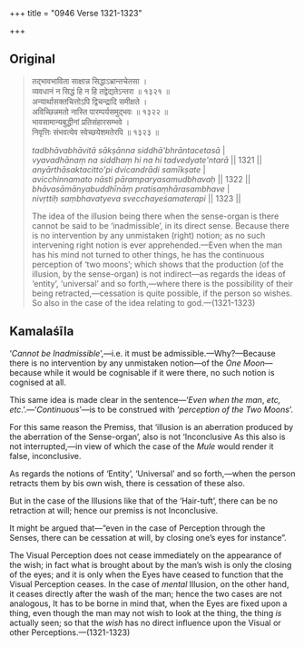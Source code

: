 +++
title = "0946 Verse 1321-1323"

+++
## Original 
>
> तद्भावभाविता साक्षान्न सिद्धाऽभ्रान्तचेतसा ।  
> व्यवधानं न सिद्धं हि न हि तद्वेद्यतेऽन्तरा ॥ १३२१ ॥  
> अन्यार्थासक्तचित्तोऽपि द्विचन्द्रादि समीक्षते ।  
> अविच्छिन्नमतो नास्ति पारम्पर्यसमुद्भवः ॥ १३२२ ॥  
> भावसामान्यबुद्धीनां प्रतिसंहारसम्भवे ।  
> निवृत्तिः संभवत्येव स्वेच्छयेशमतेरपि ॥ १३२३ ॥ 
>
> *tadbhāvabhāvitā sākṣānna siddhā'bhrāntacetasā* \|  
> *vyavadhānaṃ na siddhaṃ hi na hi tadvedyate'ntarā* \|\| 1321 \|\|  
> *anyārthāsaktacitto'pi dvicandrādi samīkṣate* \|  
> *avicchinnamato nāsti pāramparyasamudbhavaḥ* \|\| 1322 \|\|  
> *bhāvasāmānyabuddhīnāṃ pratisaṃhārasambhave* \|  
> *nivṛttiḥ saṃbhavatyeva svecchayeśamaterapi* \|\| 1323 \|\| 
>
> The idea of the illusion being there when the sense-organ is there cannot be said to be ‘inadmissible’, in its direct sense. Because there is no intervention by any unmistaken (right) notion; as no such intervening right notion is ever apprehended.—Even when the man has his mind not turned to other things, he has the continuous perception of ‘two moons’; which shows that the production (of the illusion, by the sense-organ) is not indirect—as regards the ideas of ‘entity’, ‘universal’ and so forth,—where there is the possibility of their being retracted,—cessation is quite possible, if the person so wishes. So also in the case of the idea relating to god.—(1321-1323)



## Kamalaśīla

‘*Cannot be Inadmissible*’,—i.e. it must be admissible.—Why?—Because there is no intervention by any unmistaken notion—of the *One Moon*—because while it would be cognisable if it were there, no such notion is cognised at all.

This same idea is made clear in the sentence—‘*Even when the man*, *etc, etc*.’.—‘*Continuous*’—is to be construed with ‘*perception of the Two Moons*’.

For this same reason the Premiss, that ‘illusion is an aberration produced by the aberration of the Sense-organ’, also is not ‘Inconclusive As this also is not interrupted,—in view of which the case of the *Mule* would render it false, inconclusive.

As regards the notions of ‘Entity’, ‘Universal’ and so forth,—when the person retracts them by bis own wish, there is cessation of these also.

But in the case of the Illusions like that of the ‘Hair-tuft’, there can be no retraction at will; hence our premiss is not Inconclusive.

It might be argued that—“even in the case of Perception through the Senses, there can be cessation at will, by closing one’s eyes for instance”.

The Visual Perception does not cease immediately on the appearance of the wish; in fact what is brought about by the man’s wish is only the closing of the eyes; and it is only when the Eyes have ceased to function that the Visual Perception ceases. In the case of *mental* Illusion, on the other hand, it ceases directly after the wash of the man; hence the two cases are not analogous, It has to be borne in mind that, when the Eyes are fixed upon a thing, even though the man may not wish to look at the thing, the thing *is* actually seen; so that the *wish* has no direct influence upon the Visual or other Perceptions.—(1321-1323)


